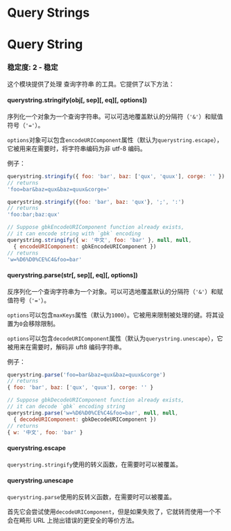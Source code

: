 # Query Strings

# Query String

### 稳定度: 2 - 稳定

这个模块提供了处理 查询字符串 的工具。它提供了以下方法：

#### querystring.stringify(obj[, sep][, eq][, options])

序列化一个对象为一个查询字符串。可以可选地覆盖默认的分隔符（`'&'`）和赋值符号（`'='`）。

`options`对象可以包含`encodeURIComponent`属性（默认为`querystring.escape`），它被用来在需要时，将字符串编码为非 utf-8 编码。

例子：

```js
querystring.stringify({ foo: 'bar', baz: ['qux', 'quux'], corge: '' })
// returns
'foo=bar&baz=qux&baz=quux&corge='

querystring.stringify({foo: 'bar', baz: 'qux'}, ';', ':')
// returns
'foo:bar;baz:qux'

// Suppose gbkEncodeURIComponent function already exists,
// it can encode string with `gbk` encoding
querystring.stringify({ w: '中文', foo: 'bar' }, null, null,
  { encodeURIComponent: gbkEncodeURIComponent })
// returns
'w=%D6%D0%CE%C4&foo=bar' 
```

#### querystring.parse(str[, sep][, eq][, options])

反序列化一个查询字符串为一个对象。可以可选地覆盖默认的分隔符（`'&'`）和赋值符号（`'='`）。

`options`可以包含`maxKeys`属性（默认为`1000`）。它被用来限制被处理的键。将其设置为`0`会移除限制。

`options`可以包含`decodeURIComponent`属性（默认为`querystring.unescape`），它被用来在需要时，解码非 uft8 编码字符串。

例子：

```js
querystring.parse('foo=bar&baz=qux&baz=quux&corge')
// returns
{ foo: 'bar', baz: ['qux', 'quux'], corge: '' }

// Suppose gbkDecodeURIComponent function already exists,
// it can decode `gbk` encoding string
querystring.parse('w=%D6%D0%CE%C4&foo=bar', null, null,
  { decodeURIComponent: gbkDecodeURIComponent })
// returns
{ w: '中文', foo: 'bar' } 
```

#### querystring.escape

`querystring.stringify`使用的转义函数，在需要时可以被覆盖。

#### querystring.unescape

`querystring.parse`使用的反转义函数，在需要时可以被覆盖。

首先它会尝试使用`decodeURIComponent`，但是如果失败了，它就转而使用一个不会在畸形 URL 上抛出错误的更安全的等价方法。
